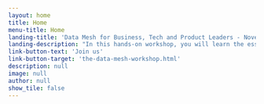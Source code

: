 ```yaml
---
layout: home
title: Home
menu-title: Home
landing-title: 'Data Mesh for Business, Tech and Product Leaders - November 25th in Cologne'
landing-description: "In this hands-on workshop, you will learn the essentials required to evaluate, advocate for, and implement a data mesh transition."
link-button-text: 'Join us'
link-button-target: 'the-data-mesh-workshop.html'
description: null
image: null
author: null
show_tile: false
---
```

